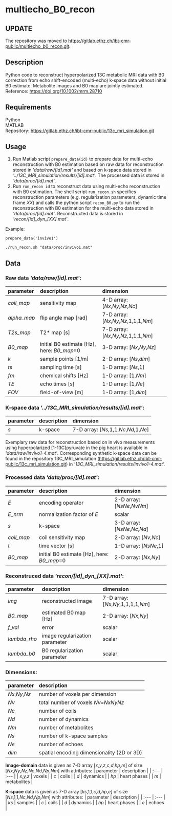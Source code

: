# multiecho_B0_recon

## UPDATE

The repository was moved to https://gitlab.ethz.ch/ibt-cmr-public/multiecho_b0_recon.git.

## Description

Python code to reconstruct hyperpolarized 13C metabolic MRI data with B0 correction from echo shift-encoded (multi-echo) k-space data without initial B0 estimate. Metabolite images and B0 map are jointly estimated.\
Reference: https://doi.org/10.1002/mrm.28710

## Requirements

Python\
MATLAB\
Repository: https://gitlab.ethz.ch/ibt-cmr-public/13c_mri_simulation.git

## Usage

1. Run Matlab script ```prepare_data(id)``` to prepare data for multi-echo reconstruction with B0 estimation based on raw data for reconstruction stored in *'data/raw/[id].mat'* and based on k-space data stored in *'../13C_MRI_simulation/results/[id].mat'*. The processed data is stored in *'data/proc/[id].mat'*.
2. Run ```run_recon id``` to reconstruct data using multi-echo reconstruction with B0 estimation. The shell script ```run_recon.sh``` specifies reconstruction parameters (e.g. regularization parameters, dynamic time frame *XX*) and calls the python script ```recon_B0.py``` to run the reconstruction with B0 estimation for the multi-echo data stored in *'data/proc/[id].mat'*. Reconstructed data is stored in *'recon/[id]\_dyn\_[XX].mat'*.

Example: 
```
prepare_data('invivo1')
```
```
./run_recon.sh "data/proc/invivo1.mat"
```

## Data

### Raw data *'data/raw/[id].mat'*:

| parameter   | description | dimension     |
| :---        |    :---     |   :---        |
| *coil_map* |    sensitivity map |      4-D array: [*Nx*,*Ny*,*Nz*,*Nc*] |
| *alpha_map* |   flip angle map [rad] | 7-D array: [*Nx*,*Ny*,*Nz*,1,1,1,*Nm*] |
| *T2s_map* |     T2* map [s] |          7-D array: [*Nx*,*Ny*,*Nz*,1,1,1,*Nm*] |
| *B0_map* |      initial B0 estimate [Hz], here: *B0_map*=0 |       3-D array: [*Nx*,*Ny*,*Nz*] |
| *k* |           sample points [1/m] |  2-D array: [*Ns*,*dim*] |
| *ts* |          sampling time [s] |    1-D array: [*Ns*,1] |
| *fm* |          chemical shifts [Hz] | 1-D array: [1,*Nm*] |
| *TE* |          echo times [s] |       1-D array: [1,*Ne*] |
| *FOV* |         field-of-view [m] |    1-D array: [1,*dim*] |
                     
### K-space data *'../13C_MRI_simulation/results/[id].mat'*:

| parameter   | description | dimension     |
| :---        |    :---     |   :---        |
| *s* |           k-space |              7-D array: [*Ns*,1,1,*Nc*,*Nd*,1,*Ne*] |

Exemplary raw data for reconstruction based on in vivo measurements using hyperpolarized [1-13C]pyruvate in the pig heart is available in *'data/raw/invivo1-4.mat'*.
Corresponding synthetic k-space data can be found in the repository 13C_MRI_simulation (https://gitlab.ethz.ch/ibt-cmr-public/13c_mri_simulation.git) in *'13C_MRI_simulation/results/invivo1-4.mat'.*

### Processed data *'data/proc/[id].mat'*:
| parameter   | description | dimension     |
| :---        |    :---     |   :---        |
| *E* |         encoding operator |    2-D array: [*NsNe*,*NvNm*] |
| *E_nrm* |     normalization factor of *E* | scalar |
| *s* |         k-space |              3-D array: [*NsNe*,*Nc*,*Nd*] |
| *coil_map* |  coil sensitivity map | 2-D array: [*Nv*,*Nc*] |
| *t* |         time vector [s] |      1-D array: [*NsNe*,1] |
| *B0_map* |    initial B0 estimate [Hz], here: *B0_map*=0 |      2-D array: [*Nx*,*Ny*] |
                      
### Reconstruced data *'recon/[id]\_dyn\_[XX].mat'*:
| parameter   | description | dimension     |
| :---        |    :---     |   :---        |
| *img* |       reconstructed image |   7-D array: [*Nx*,*Ny*,1,1,1,1,*Nm*] |
| *B0_map* |    estimated B0 map [Hz] | 2-D array: [*Nx*,*Ny*] |
| *f_val* |     error | scalar |
| *lambda_rho* |image regularization parameter | scalar |
| *lambda_b0* | B0 regularization parameter | scalar |
		      
### Dimensions:

| parameter   | description |
| :---        |    :---     |
| *Nx*,*Ny*,*Nz* |     number of voxels per dimension |
| *Nv* |           total number of voxels *Nv*=*NxNyNz* |
| *Nc* |           number of coils |
| *Nd* |           number of dynamics |
| *Nm* |           number of metabolites |
| *Ns* |           number of k-space samples |
| *Ne* |           number of echoes |
| *dim* |          spatial encoding dimensionality (2D or 3D) |

**Image-domain** data is given as 7-D array [*x*,*y*,*z*,*c*,*d*,*hp*,*m*] of size [*Nx*,*Ny*,*Nz*,*Nc*,*Nd*,*Np*,*Nm*] with attributes:
| parameter   | description |
| :---        |    :---     |
| *x,y,z* |        voxels |
| *c* |            coils |
| *d* |            dynamics |
| *hp* |           heart phases |
| *m* |            metabolites |

**K-space** data is given as 7-D array [*ks*,1,1,*c*,*d*,*hp*,*e*] of size [*Ns*,1,1,*Nc*,*Nd*,*Np*,*Nm*] with attributes:
| parameter   | description |
| :---        |    :---     |
| *ks* |           samples |
| *c* |            coils |
| *d* |            dynamics |
| *hp* |           heart phases |
| *e* |            echoes |
